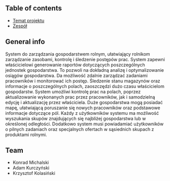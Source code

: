 ## Table of contents
* [Temat projektu](#general-info)
* [Zespół](#team)

## General info
System do zarządzania gospodarstwem rolnym, ułatwiający rolnikom zarządzanie zasobami, kontrolę i śledzenie postępów prac. System zapewni właścicielowi generowanie raportów dotyczących poszczególnych jednostek gospodarstwa. To pozwoli na dokładną analizę i optymalizowanie osiągów gospodarstwa. Da możliwość zdalnie zarządzać zadaniami pracowników i monitorować ich postęp. Śledzenie stanu magazynów oraz informacje o poszczególnych polach, zaoszczędzi dużo czasu właścicielom gospodarstw. System umożliwi kontrolę prac na polach, poprzez aktualizowanie wykonanych prac przez pracowników, jak i samodzielną edycję i aktualizację przez właściciela. Duże gospodarstwa mogą posiadać mapę, ułatwiającą poruszanie się nowych pracowników oraz podstawowe informacje dotyczące pól. Każdy z użytkowników systemu ma możliwość wyszukania skupów znajdujących się najbliżej gospodarstwa lub w określonej odległości. Dodatkowo system musi powiadamiać użytkowników o pilnych zadaniach oraz specjalnych ofertach w sąsiednich skupach z produktami rolnymi.

	
## Team
* Konrad Michalski
* Adam Kurczyński
* Krzysztof Kolasiński
	
